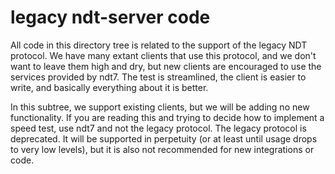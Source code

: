 # legacy ndt-server code

All code in this directory tree is related to the support of the legacy NDT
protocol. We have many extant clients that use this protocol, and we don't
want to leave them high and dry, but new clients are encouraged to use the
services provided by ndt7. The test is streamlined, the client is easier to
write, and basically everything about it is better.

In this subtree, we support existing clients, but we will be adding no new
functionality. If you are reading this and trying to decide how to implement
a speed test, use ndt7 and not the legacy protocol. The legacy protocol is
deprecated. It will be supported in perpetuity (or at least until usage drops
to very low levels), but it is also not recommended for new integrations or
code.
